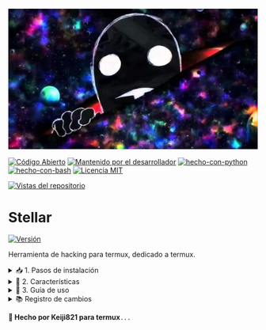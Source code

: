 [![Imagen de Stellar](imagenes/anti-spiral1.jpg)](https://github.com/Keiji821/Stellar)

[![Código Abierto](https://img.shields.io/badge/Código%20Abierto-yes-blue.svg)](https://github.com/ellerbrock/open-source-badges/)
[![Mantenido por el desarrollador](https://img.shields.io/badge/Mantenido%20por%20el%20desarrollador-sí-green.svg)](https://GitHub.com/Naereen/StrapDown.js/graphs/commit-activity)
[![hecho-con-python](https://img.shields.io/badge/Hecho%20con-Python-1f425f.svg?logo=python&logoColor=white)](https://www.python.org/)
[![hecho-con-bash](https://img.shields.io/badge/Hecho%20con-Bash-1f425f.svg?logo=gnu-bash&logoColor=white)](https://www.gnu.org/software/bash/)
[![Licencia MIT](https://img.shields.io/badge/Licencia-MIT-blue.svg)](https://opensource.org/licenses/MIT)


[![Vistas del repositorio](https://img.shields.io/github/watchers/keiji/stellar?style=social)](https://github.com/Keiji821/Stellar)


# Stellar
[![Versión](https://img.shields.io/badge/Versión-1.0.0-blue.svg)](https://github.com/Keiji821/Stellar/releases)

Herramienta de hacking para termux, dedicado a termux.

<details>
  <summary>📥 1. Pasos de instalación</summary>

**Nota:** asegúrate de tener descargado termux:api desde F-Droid para el correcto funcionamiento de la herramienta.

- ```git clone https://github.com/Keiji821/Stellar```

- ```cd Stellar```

**Esto instalará las dependencias necesarias para la Herramienta.**

- ```bash install.sh```
</details>

<details>
  <summary>🧩 2. Características</summary>

~/Stellar

- Osint `(4 comandos)`

- Pentesting `(En desarrollo)`  

- Phising `(En desarrollo)`  

- Encryption `(En desarrollo)`  

- Misc `(2 comandos)`  

- Chat Tor `(En desarrollo)`  

# 🛡 Seguridad
La herramienta anonimiza toda acción usando cloudflared (cloudflare) y tor en su termux.
# 
</details>

<details>
  <summary>📄 3. Guía de uso</summary>

> Después de ejecutar el archivo install.sh su sesión de termux se reiniciará y la herramienta se va a iniciar, para ver la lista de comandos disponibles ejecute "menu" en la terminal y se desplegará una lista de comandos disponibles para usar.

#
</details>

<details>
  <summary>📚 Registro de cambios</summary>

#
Actualización/00/00/2024

#
</details>

**🍁 Hecho por Keiji821 para termux**```...```